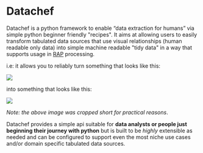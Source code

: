 # Datachef

Datachef is a python framework to enable “data extraction for humans” via simple python beginner friendly "recipes". It aims at allowing users to easily transform tabulated data sources that use visual relationships (human readable only data) into simple machine readable "tidy data" in a way that supports usage in [RAP](https://analysisfunction.civilservice.gov.uk/policy-store/reproducible-analytical-pipelines-strategy/#:~:text=Reproducible%20Analytical%20Pipelines%20(RAPs)%20are,auditable%2C%20efficient%20and%20high%20quality.) processing.

i.e: it allows you to reliably turn something that looks like this: 

![](./images/bands-before.png)

into something that looks like this:

![](./images/bands-after.png)

_Note: the above image was cropped short for practical reasons_.

Datachef provides a simple api suitable for **data analysts or people just beginning their journey with python** but is built to be _highly_ extensible as needed and can be configured to support even the most niche use cases and/or domain specific tabulated data sources.

